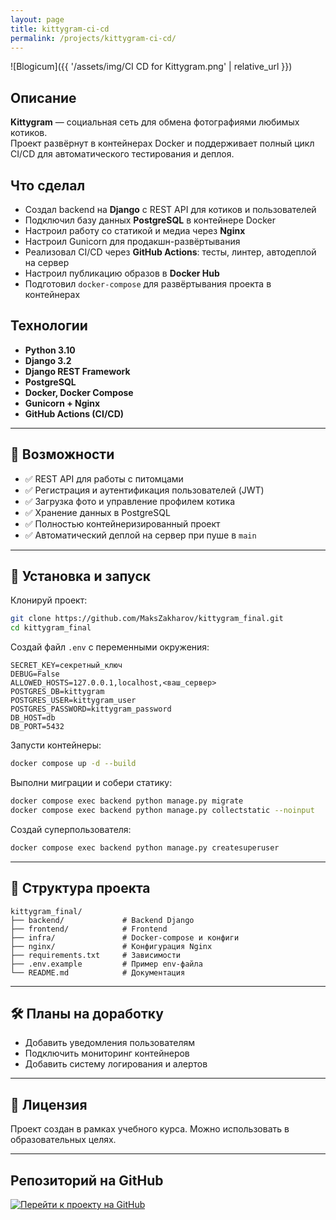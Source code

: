 ```yaml
---
layout: page
title: kittygram-ci-cd
permalink: /projects/kittygram-ci-cd/
---
```


![Blogicum]({{ '/assets/img/CI CD for Kittygram.png' | relative_url }})

## Описание

**Kittygram** — социальная сеть для обмена фотографиями любимых котиков.  
Проект развёрнут в контейнерах Docker и поддерживает полный цикл CI/CD для автоматического тестирования и деплоя.

## Что сделал

- Создал backend на **Django** с REST API для котиков и пользователей  
- Подключил базу данных **PostgreSQL** в контейнере Docker  
- Настроил работу со статикой и медиа через **Nginx**  
- Настроил Gunicorn для продакшн-развёртывания  
- Реализовал CI/CD через **GitHub Actions**: тесты, линтер, автодеплой на сервер  
- Настроил публикацию образов в **Docker Hub**  
- Подготовил `docker-compose` для развёртывания проекта в контейнерах  

## Технологии

- **Python 3.10**  
- **Django 3.2**  
- **Django REST Framework**  
- **PostgreSQL**  
- **Docker, Docker Compose**  
- **Gunicorn + Nginx**  
- **GitHub Actions (CI/CD)**  

---

## 🔧 Возможности

- ✅ REST API для работы с питомцами  
- ✅ Регистрация и аутентификация пользователей (JWT)  
- ✅ Загрузка фото и управление профилем котика  
- ✅ Хранение данных в PostgreSQL  
- ✅ Полностью контейнеризированный проект  
- ✅ Автоматический деплой на сервер при пуше в `main`  

---

## 🚀 Установка и запуск

Клонируй проект:

```bash
git clone https://github.com/MaksZakharov/kittygram_final.git
cd kittygram_final
```

Создай файл `.env` с переменными окружения:

```
SECRET_KEY=секретный_ключ
DEBUG=False
ALLOWED_HOSTS=127.0.0.1,localhost,<ваш_сервер>
POSTGRES_DB=kittygram
POSTGRES_USER=kittygram_user
POSTGRES_PASSWORD=kittygram_password
DB_HOST=db
DB_PORT=5432
```

Запусти контейнеры:

```bash
docker compose up -d --build
```

Выполни миграции и собери статику:

```bash
docker compose exec backend python manage.py migrate
docker compose exec backend python manage.py collectstatic --noinput
```

Создай суперпользователя:

```bash
docker compose exec backend python manage.py createsuperuser
```

---

## 📁 Структура проекта

```
kittygram_final/
├── backend/             # Backend Django
├── frontend/            # Frontend
├── infra/               # Docker-compose и конфиги
├── nginx/               # Конфигурация Nginx
├── requirements.txt     # Зависимости
├── .env.example         # Пример env-файла
└── README.md            # Документация
```

---

## 🛠 Планы на доработку

- Добавить уведомления пользователям  
- Подключить мониторинг контейнеров  
- Добавить систему логирования и алертов  

---

## 📜 Лицензия

Проект создан в рамках учебного курса. Можно использовать в образовательных целях.

---

## Репозиторий на GitHub

[![Перейти к проекту на GitHub](https://img.shields.io/badge/Открыть_проект_на_GitHub-100000?style=for-the-badge&logo=github&logoColor=white)](https://github.com/MaksZakharov/kittygram_final)
